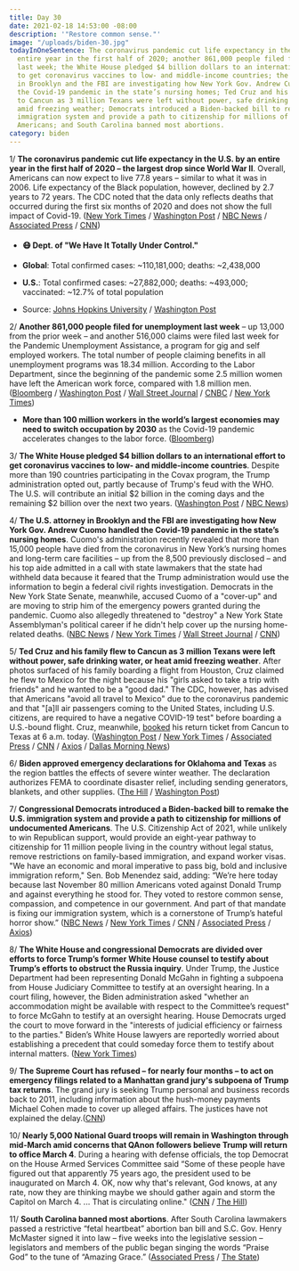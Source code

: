 ```yaml
---
title: Day 30
date: 2021-02-18 14:53:00 -08:00
description: '"Restore common sense."'
image: "/uploads/biden-30.jpg"
todayInOneSentence: The coronavirus pandemic cut life expectancy in the U.S. by an
  entire year in the first half of 2020; another 861,000 people filed for unemployment
  last week; the White House pledged $4 billion dollars to an international effort
  to get coronavirus vaccines to low- and middle-income countries; the U.S. attorney
  in Brooklyn and the FBI are investigating how New York Gov. Andrew Cuomo handled
  the Covid-19 pandemic in the state’s nursing homes; Ted Cruz and his family flew
  to Cancun as 3 million Texans were left without power, safe drinking water, or heat
  amid freezing weather; Democrats introduced a Biden-backed bill to remake the U.S.
  immigration system and provide a path to citizenship for millions of undocumented
  Americans; and South Carolina banned most abortions.
category: biden
---
```


1/ **The coronavirus pandemic cut life expectancy in the U.S. by an entire year in the first half of 2020 – the largest drop since World War II**. Overall, Americans can now expect to live 77.8 years – similar to what it was in 2006. Life expectancy of the Black population, however, declined by 2.7 years to 72 years. The CDC noted that the data only reflects deaths that occurred during the first six months of 2020 and does not show the full impact of Covid-19. ([New York Times](https://www.nytimes.com/2021/02/18/us/covid-life-expectancy.html) / [Washington Post](https://www.washingtonpost.com/health/life-expectancy-covid-us/2021/02/17/ae9b71fe-713c-11eb-93be-c10813e358a2_story.html) / [NBC News](https://www.nbcnews.com/news/us-news/covid-19-cuts-u-s-life-expectancy-year-first-half-n1258219) / [Associated Press](https://apnews.com/article/us-life-expectancy-huge-decline-f4caaf4555563d09e927f1798136a869) / [CNN](https://www.cnn.com/2021/02/18/health/life-expectancy-fell-pandemic/index.html))

* #### 😷 Dept. of "We Have It Totally Under Control."

* **Global**: Total confirmed cases: \~110,181,000; deaths: \~2,438,000

* **U.S.**: Total confirmed cases: \~27,882,000; deaths: \~493,000; vaccinated: \~12.7% of total population

* Source: [Johns Hopkins University](https://coronavirus.jhu.edu/map.html) / [Washington Post](https://www.washingtonpost.com/graphics/2020/health/covid-vaccine-states-distribution-doses/)

2/ **Another 861,000 people filed for unemployment last week** – up 13,000 from the prior week – and another 516,000 claims were filed last week for the Pandemic Unemployment Assistance, a program for gig and self employed workers. The total number of people claiming benefits in all unemployment programs was 18.34 million. According to the Labor Department, since the beginning of the pandemic some 2.5 million women have left the American work force, compared with 1.8 million men. ([Bloomberg](https://www.bloomberg.com/news/articles/2021-02-18/u-s-initial-jobless-claims-unexpectedly-rise-for-a-second-week?sref=MIBMEEoj) / [Washington Post](https://www.washingtonpost.com/business/2021/02/18/unemployment-claims-pandemic-february/) / [Wall Street Journal](https://www.wsj.com/articles/weekly-jobless-claims-coronavirus-02-18-2021-11613607535) / [CNBC](https://www.cnbc.com/2021/02/18/us-jobless-claims-.html) / [New York Times](https://www.nytimes.com/live/2021/02/18/us/joe-biden-news/harris-says-women-leaving-the-work-force-because-of-the-pandemic-is-a-national-emergency))

* **More than 100 million workers in the world’s largest economies may need to switch occupation by 2030** as the Covid-19 pandemic accelerates changes to the labor force. ([Bloomberg](https://www.bloomberg.com/news/articles/2021-02-18/100-million-workers-may-need-to-switch-occupation-by-2030-chart?sref=MIBMEEoj))

3/ **The White House pledged $4 billion dollars to an international effort to get coronavirus vaccines to low- and middle-income countries**. Despite more than 190 countries participating in the Covax program, the Trump administration opted out, partly because of Trump's feud with the WHO. The U.S. will contribute an initial $2 billion in the coming days and the remaining $2 billion over the next two years. ([Washington Post](https://www.washingtonpost.com/world/2021/02/18/5-percent-vaccine-donations-france/) / [NBC News](https://www.nbcnews.com/politics/white-house/u-s-will-send-2-billion-global-covid-vaccine-program-n1258295))

4/ **The U.S. attorney in Brooklyn and the FBI are investigating how New York Gov. Andrew Cuomo handled the Covid-19 pandemic in the state’s nursing homes**. Cuomo's administration recently revealed that more than 15,000 people have died from the coronavirus in New York’s nursing homes and long-term care facilities – up from the 8,500 previously disclosed – and his top aide admitted in a call with state lawmakers that the state had withheld data because it feared that the Trump administration would use the information to begin a federal civil rights investigation. Democrats in the New York State Senate, meanwhile, accused Cuomo of a "cover-up" and are moving to strip him of the emergency powers granted during the pandemic. Cuomo also allegedly threatened to "destroy" a New York State Assemblyman's political career if he didn't help cover up the nursing home-related deaths. ([NBC News](https://www.nbcnews.com/news/us-news/u-s-attorney-fbi-investigating-cuomo-s-handling-nursing-home-n1258207) / [New York Times](https://www.nytimes.com/2021/02/17/nyregion/cuomo-nursing-homes-deaths.html) / [Wall Street Journal](https://www.wsj.com/articles/u-s-prosecutors-investigating-how-cuomo-administration-handled-covid-19-in-nursing-homes-11613624562) / [CNN](https://www.cnn.com/2021/02/17/politics/cuomo-ron-kim-nursing-home/index.html))

5/ **Ted Cruz and his family flew to Cancun as 3 million Texans were left without power, safe drinking water, or heat amid freezing weather**. After photos surfaced of his family boarding a flight from Houston, Cruz claimed he flew to Mexico for the night because his "girls asked to take a trip with friends" and he wanted to be a "good dad." The CDC, however, has advised that Americans "avoid all travel to Mexico" due to the coronavirus pandemic and that "\[a\]ll air passengers coming to the United States, including U.S. citizens, are required to have a negative COVID-19 test" before boarding a U.S.-bound flight. Cruz, meanwhile, [booked](https://twitter.com/PeterAlexander/status/1362509981346635781) his return ticket from Cancun to Texas at 6 a.m. today. ([Washington Post](https://www.washingtonpost.com/powerpost/ted-cruz-cancun-texas-storm/2021/02/18/ff0fd950-71ea-11eb-93be-c10813e358a2_story.html) / [New York Times](https://www.nytimes.com/2021/02/18/us/ted-cruz-cancun.html) / [Associated Press](https://apnews.com/article/ted-cruz-mexico-vacation-amid-storm-b0cdc326db95bf25d93de9e877e05862) / [CNN](https://www.cnn.com/2021/02/18/politics/ted-cruz-cancun-texas-disaster-electricity-power-water/index.html) / [Axios](https://www.axios.com/ted-cruz-cancun-texas-power-outage-4db50ae3-5f40-408b-9ee1-efe1478928ad.html) / [Dallas Morning News](https://www.dallasnews.com/news/politics/2021/02/18/barbs-fly-at-ted-cruz-for-heading-to-cancun-as-millions-in-texas-freeze-without-power/))

6/ **Biden approved emergency declarations for Oklahoma and Texas** as the region battles the effects of severe winter weather. The declaration authorizes FEMA to coordinate disaster relief, including sending generators, blankets, and other supplies. ([The Hill](https://thehill.com/homenews/administration/539253-fema-sending-generators-fuel-to-texas-amid-power-outages) / [Washington Post](https://www.washingtonpost.com/weather/2021/02/18/winter-storm-weather-live-updates/#link-FJHNYZD23VAR3NWSQYBIOZKIKY))

7/ **Congressional Democrats introduced a Biden-backed bill to remake the U.S. immigration system and provide a path to citizenship for millions of undocumented Americans**. The U.S. Citizenship Act of 2021, while unlikely to win Republican support, would provide an eight-year pathway to citizenship for 11 million people living in the country without legal status, remove restrictions on family-based immigration, and expand worker visas. "We have an economic and moral imperative to pass big, bold and inclusive immigration reform," Sen. Bob Menendez said, adding: “We’re here today because last November 80 million Americans voted against Donald Trump and against everything he stood for. They voted to restore common sense, compassion, and competence in our government. And part of that mandate is fixing our immigration system, which is a cornerstone of Trump’s hateful horror show.” ([NBC News](https://www.nbcnews.com/politics/immigration/white-house-throws-support-behind-democratic-immigration-bill-ahead-rollout-n1258206) / [New York Times](https://www.nytimes.com/live/2021/02/18/us/joe-biden-news/congressional-democrats-roll-out-bidens-immigration-plan-offering-an-eight-year-path-to-citizenship) / [CNN](https://www.cnn.com/2021/02/18/politics/biden-immigration-legislation/) / [Associated Press](https://apnews.com/article/biden-democrats-new-immigration-bill-b80ff43f84438d487f274abb93b0447d) / [Axios](https://www.axios.com/biden-immigration-bill-congress-22672807-4920-464b-8289-aa5137308e23.html))

8/ **The White House and congressional Democrats are divided over efforts to force Trump’s former White House counsel to testify about Trump’s efforts to obstruct the Russia inquiry**. Under Trump, the Justice Department had been representing Donald McGahn in fighting a subpoena from House Judiciary Committee to testify at an oversight hearing. In a court filing, however, the Biden administration asked "whether an accommodation might be available with respect to the Committee’s request" to force McGahn to testify at an oversight hearing. House Democrats urged the court to move forward in the "interests of judicial efficiency or fairness to the parties." Biden’s White House lawyers are reportedly worried about establishing a precedent that could someday force them to testify about internal matters. ([New York Times](https://www.nytimes.com/live/2021/02/18/us/joe-biden-news/house-democrats-and-biden-aides-are-split-over-efforts-to-get-an-ex-trump-aide-to-testify-to-congress))

9/ **The Supreme Court has refused – for nearly four months – to act on emergency filings related to a Manhattan grand jury's subpoena of Trump tax returns**. The grand jury is seeking Trump personal and business records back to 2011, including information about the hush-money payments Michael Cohen made to cover up alleged affairs. The justices have not explained the delay.([CNN](https://www.cnn.com/2021/02/18/politics/supreme-court-trump-taxes-vance/index.html))

10/ **Nearly 5,000 National Guard troops will remain in Washington through mid-March amid concerns that QAnon followers believe Trump will return to office March 4**. During a hearing with defense officials, the top Democrat on the House Armed Services Committee said “Some of these people have figured out that apparently 75 years ago, the president used to be inaugurated on March 4. OK, now why that's relevant, God knows, at any rate, now they are thinking maybe we should gather again and storm the Capitol on March 4. ... That is circulating online." ([CNN](https://www.cnn.com/2021/02/17/politics/national-guard-qanon-concerns/) / [The Hill](https://thehill.com/policy/defense/539328-nearly-5000-national-guard-troops-to-stay-in-dc-over-concerns-of-potential))

11/ **South Carolina banned most abortions**. After South Carolina lawmakers passed a restrictive “fetal heartbeat” abortion ban bill and S.C. Gov. Henry McMaster signed it into law – five weeks into the legislative session – legislators and members of the public began singing the words “Praise God” to the tune of “Amazing Grace.” ([Associated Press](https://apnews.com/article/sc-governor-signs-abortion-ban-2cd9e039d63fb071427db688d7ef8f05) / [The State](https://www.thestate.com/news/politics-government/article249317175.html#storylink=cpy))